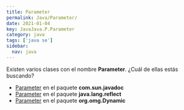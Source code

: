 ```yaml
---
title: Parameter
permalink: Java/Parameter/
date: 2021-01-04
key: JavaJava.P.Parameter
category: java
tags: ['java se']
sidebar: 
  nav: java
---
```


Existen varios clases con el nombre **Parameter**. ¿Cuál de ellas estás buscando?
<ul>
<li><a href="/Java/Parameter-com-sun-javadoc/">Parameter</a> en el paquete <strong>com.sun.javadoc</strong></li>
<li><a href="/Java/Parameter-java-lang-reflect/">Parameter</a> en el paquete <strong>java.lang.reflect</strong></li>
<li><a href="/Java/Parameter-org-omg-Dynamic/">Parameter</a> en el paquete <strong>org.omg.Dynamic</strong></li>
<ul>
